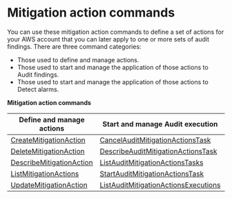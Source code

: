 # Mitigation action commands<a name="mitigation-action-commands"></a>

You can use these mitigation action commands to define a set of actions for your AWS account that you can later apply to one or more sets of audit findings\. There are three command categories: 
+ Those used to define and manage actions\.
+ Those used to start and manage the application of those actions to Audit findings\.
+ Those used to start and manage the application of those actions to Detect alarms\.


**Mitigation action commands**  

|  Define and manage actions  |  Start and manage Audit execution  |  Start and manage Detect execution  | 
| --- | --- | --- | 
|  [CreateMitigationAction](https://docs.aws.amazon.com/iot/latest/apireference/API_CreateMitigationAction.html)  |  [CancelAuditMitigationActionsTask](https://docs.aws.amazon.com/iot/latest/apireference/API_CancelAuditMitigationActionsTask.html)  |  [CancelDetectMitigationActionsTask](https://docs.aws.amazon.com/iot/latest/apireference/API_CancelDetectMitigationActionsTask4e.html)   | 
|  [DeleteMitigationAction](https://docs.aws.amazon.com/iot/latest/apireference/API_DeleteMitigationAction.html)  |  [DescribeAuditMitigationActionsTask](https://docs.aws.amazon.com/iot/latest/apireference/API_DescribeAuditMitigationActionsTask.html)  |  [DescribeDetectMitigationActionsTask](https://docs.aws.amazon.com/iot/latest/apireference/API_DescribeDetectMitigationActionsTask.html)  | 
|  [DescribeMitigationAction](https://docs.aws.amazon.com/iot/latest/apireference/API_DescribeMitigationAction.html)  |  [ListAuditMitigationActionsTasks](https://docs.aws.amazon.com/iot/latest/apireference/API_ListAuditMitigationActionsTasks.html)  |  [ListDetectMitigationActionsTasks](https://docs.aws.amazon.com/iot/latest/apireference/API_ListDetectMitigationActionsTasks.html)  | 
|  [ListMitigationActions](https://docs.aws.amazon.com/iot/latest/apireference/API_ListMitigationActions.html)  |  [StartAuditMitigationActionsTask](https://docs.aws.amazon.com/iot/latest/apireference/API_StartAuditMitigationActionsTask.html)  | [StartDetectMitigationActionsTask](https://docs.aws.amazon.com/iot/latest/apireference/API_StartDetectMitigationActionsTask.html) | 
|  [UpdateMitigationAction](https://docs.aws.amazon.com/iot/latest/apireference/API_UpdateMitigationAction.html)  |  [ListAuditMitigationActionsExecutions](https://docs.aws.amazon.com/iot/latest/apireference/API_ListAuditMitigationActionsExecutions.html)  |  [ListDetectMitigationActionsExecutions](https://docs.aws.amazon.com/iot/latest/apireference/API_ListDetectMitigationActionsExecutions.html)  | 